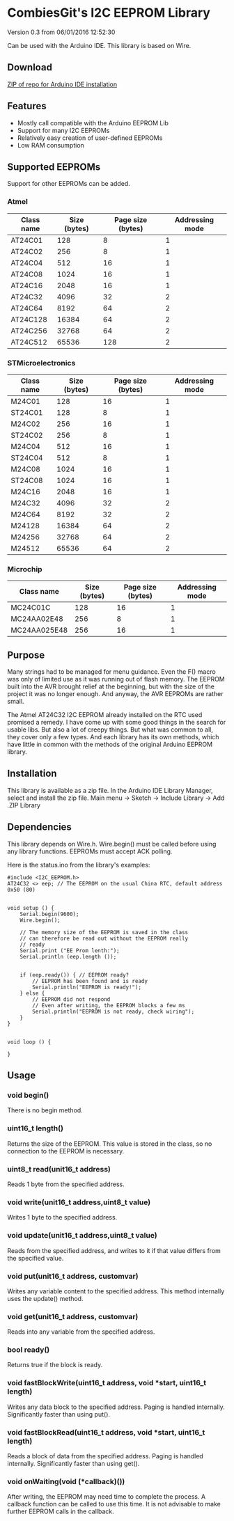 # CombiesGit's I2C EEPROM Library

Version 0.3 from 06/01/2016 12:52:30

Can be used with the Arduino IDE. This library is based on Wire.


## Download

[ZIP of repo for Arduino IDE installation](https://github.com/Prehistoricman/I2C_EEPROM/archive/master.zip")



## Features

  * Mostly call compatible with the Arduino EEPROM Lib
  * Support for many I2C EEPROMs
  * Relatively easy creation of user-defined EEPROMs
  * Low RAM consumption


## Supported EEPROMs
Support for other EEPROMs can be added.

### Atmel

Class name | Size (bytes) | Page size (bytes) | Addressing mode
------------ | ------------- | ------------ | -------------
AT24C01 | 128 | 8 | 1
AT24C02 | 256 | 8 | 1
AT24C04 | 512 | 16 | 1
AT24C08 | 1024 | 16 | 1
AT24C16 | 2048 | 16 | 1
AT24C32 | 4096 | 32 | 2
AT24C64 | 8192 | 64 | 2
AT24C128 | 16384 | 64 | 2
AT24C256 | 32768 | 64 | 2
AT24C512 | 65536 | 128 | 2


### STMicroelectronics

Class name | Size (bytes) | Page size (bytes) | Addressing mode
------------ | ------------- | ------------ | -------------
M24C01 | 128 | 16 | 1
ST24C01 | 128 | 8 | 1
M24C02 | 256 | 16 | 1
ST24C02 | 256 | 8 | 1
M24C04 | 512 | 16 | 1
ST24C04 | 512 | 8 | 1
M24C08 | 1024 | 16 | 1
ST24C08 | 1024 | 16 | 1
M24C16 | 2048 | 16 | 1
M24C32 | 4096 | 32 | 2
M24C64 | 8192 | 32 | 2
M24128 | 16384 | 64 | 2
M24256 | 32768 | 64 | 2
M24512 | 65536 | 64 | 2


### Microchip

Class name | Size (bytes) | Page size (bytes) | Addressing mode
------------ | ------------- | ------------ | -------------
MC24C01C | 128 | 16 | 1
MC24AA02E48 | 256 | 8 | 1
MC24AA025E48 | 256 | 16 | 1


## Purpose

Many strings had to be managed for menu guidance. Even the F() macro was only of limited use as it was running out of flash memory. The EEPROM built into the AVR brought relief at the beginning, but with the size of the project it was no longer enough. And anyway, the AVR EEPROMs are rather small.

The Atmel AT24C32 I2C EEPROM already installed on the RTC used promised a remedy. I have come up with some good things in the search for usable libs. But also a lot of creepy things. But what was common to all, they cover only a few types. And each library has its own methods, which have little in common with the methods of the original Arduino EEPROM library.

## Installation

This library is available as a zip file. In the Arduino IDE Library Manager, select and install the zip file.
Main menu -> Sketch -> Include Library -> Add .ZIP Library

## Dependencies

This library depends on Wire.h. Wire.begin() must be called before using any library functions. EEPROMs must accept ACK polling.

Here is the status.ino from the library's examples:
```#include <Wire.h>
#include <I2C_EEPROM.h>
AT24C32 <> eep; // The EEPROM on the usual China RTC, default address 0x50 (80) 


void setup () {
    Serial.begin(9600);
    Wire.begin();
    
    // The memory size of the EEPROM is saved in the class
    // can therefore be read out without the EEPROM really
    // ready
    Serial.print ("EE Prom lenth:");
    Serial.println (eep.length ());
    
    
    if (eep.ready()) { // EEPROM ready?
        // EEPROM has been found and is ready
        Serial.println("EEPROM is ready!");
    } else {
        // EEPROM did not respond
        // Even after writing, the EEPROM blocks a few ms
        Serial.println("EEPROM is not ready, check wiring");
    }
}


void loop () {
    
}
```

## Usage

### void begin()
There is no begin method.

### uint16_t length()
Returns the size of the EEPROM. This value is stored in the class, so no connection to the EEPROM is necessary.

### uint8_t read(unit16_t address)
Reads 1 byte from the specified address.

### void write(unit16_t address,uint8_t value)
Writes 1 byte to the specified address.

### void update(unit16_t address,uint8_t value)
Reads from the specified address, and writes to it if that value differs from the specified value.

### void put(unit16_t address,  customvar)
Writes any variable content to the specified address. This method internally uses the update() method.

### void get(unit16_t address,  customvar)
Reads into any variable from the specified address.

### bool ready()
Returns true if the block is ready.

### void fastBlockWrite(uint16_t address, void \*start, uint16_t length)
Writes any data block to the specified address. Paging is handled internally. Significantly faster than using put().

### void fastBlockRead(uint16_t address, void \*start, uint16_t length)
Reads a block of data from the specified address. Paging is handled internally. Significantly faster than using get().

### void onWaiting(void (\*callback)())
After writing, the EEPROM may need time to complete the process. A callback function can be called to use this time. It is not advisable to make further EEPROM calls in the callback.
